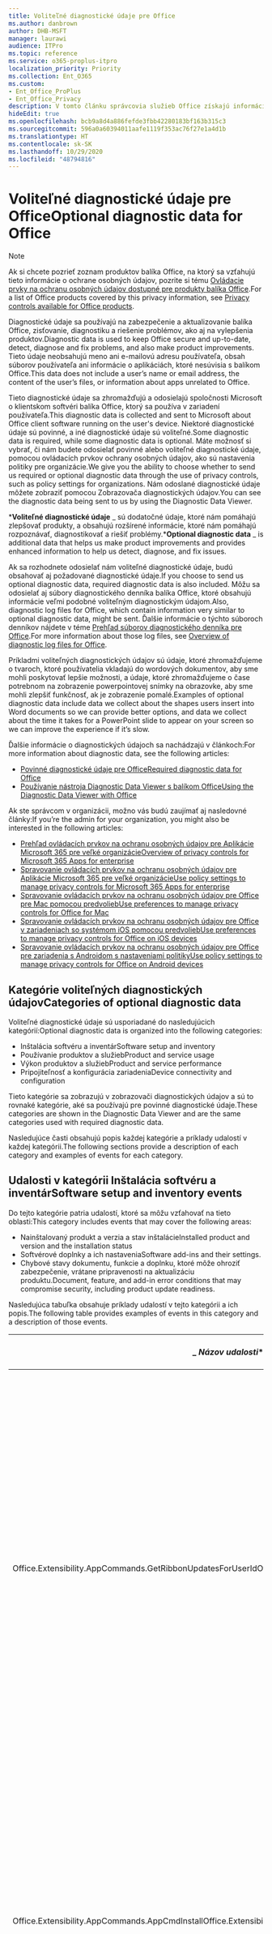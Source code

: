 ```yaml
---
title: Voliteľné diagnostické údaje pre Office
ms.author: danbrown
author: DHB-MSFT
manager: laurawi
audience: ITPro
ms.topic: reference
ms.service: o365-proplus-itpro
localization_priority: Priority
ms.collection: Ent_O365
ms.custom:
- Ent_Office_ProPlus
- Ent_Office_Privacy
description: V tomto článku správcovia služieb Office získajú informácie o voliteľných diagnostických údajoch v balíku Office vrátane niekoľkých príkladov udalostí.
hideEdit: true
ms.openlocfilehash: bcb9a8d4a886fefde3fbb42280183bf163b315c3
ms.sourcegitcommit: 596a0a60394011aafe1119f353ac76f27e1a4d1b
ms.translationtype: HT
ms.contentlocale: sk-SK
ms.lasthandoff: 10/29/2020
ms.locfileid: "48794816"
---
```

# <a name="optional-diagnostic-data-for-office"></a><span data-ttu-id="0cf08-103">Voliteľné diagnostické údaje pre Office</span><span class="sxs-lookup"><span data-stu-id="0cf08-103">Optional diagnostic data for Office</span></span>

> [!NOTE]
> <span data-ttu-id="0cf08-104">Ak si chcete pozrieť zoznam produktov balíka Office, na ktorý sa vzťahujú tieto informácie o ochrane osobných údajov, pozrite si tému [Ovládacie prvky na ochranu osobných údajov dostupné pre produkty balíka Office](products-versions-privacy-controls.md).</span><span class="sxs-lookup"><span data-stu-id="0cf08-104">For a list of Office products covered by this privacy information, see [Privacy controls available for Office products](products-versions-privacy-controls.md).</span></span>

<span data-ttu-id="0cf08-105">Diagnostické údaje sa používajú na zabezpečenie a aktualizovanie balíka Office, zisťovanie, diagnostiku a riešenie problémov, ako aj na vylepšenia produktov.</span><span class="sxs-lookup"><span data-stu-id="0cf08-105">Diagnostic data is used to keep Office secure and up-to-date, detect, diagnose and fix problems, and also make product improvements.</span></span> <span data-ttu-id="0cf08-106">Tieto údaje neobsahujú meno ani e-mailovú adresu používateľa, obsah súborov používateľa ani informácie o aplikáciách, ktoré nesúvisia s balíkom Office.</span><span class="sxs-lookup"><span data-stu-id="0cf08-106">This data does not include a user’s name or email address, the content of the user’s files, or information about apps unrelated to Office.</span></span>

<span data-ttu-id="0cf08-107">Tieto diagnostické údaje sa zhromažďujú a odosielajú spoločnosti Microsoft o klientskom softvéri balíka Office, ktorý sa používa v zariadení používateľa.</span><span class="sxs-lookup"><span data-stu-id="0cf08-107">This diagnostic data is collected and sent to Microsoft about Office client software running on the user's device.</span></span> <span data-ttu-id="0cf08-108">Niektoré diagnostické údaje sú povinné, a iné diagnostické údaje sú voliteľné.</span><span class="sxs-lookup"><span data-stu-id="0cf08-108">Some diagnostic data is required, while some diagnostic data is optional.</span></span> <span data-ttu-id="0cf08-109">Máte možnosť si vybrať, či nám budete odosielať povinné alebo voliteľné diagnostické údaje, pomocou ovládacích prvkov ochrany osobných údajov, ako sú nastavenia politiky pre organizácie.</span><span class="sxs-lookup"><span data-stu-id="0cf08-109">We give you the ability to choose whether to send us required or optional diagnostic data through the use of privacy controls, such as policy settings for organizations.</span></span> <span data-ttu-id="0cf08-110">Nám odoslané diagnostické údaje môžete zobraziť pomocou Zobrazovača diagnostických údajov.</span><span class="sxs-lookup"><span data-stu-id="0cf08-110">You can see the diagnostic data being sent to us by using the Diagnostic Data Viewer.</span></span>

<span data-ttu-id="0cf08-111">\***Voliteľné diagnostické údaje** _ sú dodatočné údaje, ktoré nám pomáhajú zlepšovať produkty, a obsahujú rozšírené informácie, ktoré nám pomáhajú rozpoznávať, diagnostikovať a riešiť problémy.</span><span class="sxs-lookup"><span data-stu-id="0cf08-111">\***Optional diagnostic data** _ is additional data that helps us make product improvements and provides enhanced information to help us detect, diagnose, and fix issues.</span></span>

<span data-ttu-id="0cf08-112">Ak sa rozhodnete odosielať nám voliteľné diagnostické údaje, budú obsahovať aj požadované diagnostické údaje.</span><span class="sxs-lookup"><span data-stu-id="0cf08-112">If you choose to send us optional diagnostic data, required diagnostic data is also included.</span></span> <span data-ttu-id="0cf08-113">Môžu sa odosielať aj súbory diagnostického denníka balíka Office, ktoré obsahujú informácie veľmi podobné voliteľným diagnostickým údajom.</span><span class="sxs-lookup"><span data-stu-id="0cf08-113">Also, diagnostic log files for Office, which contain information very similar to optional diagnostic data, might be sent.</span></span> <span data-ttu-id="0cf08-114">Ďalšie informácie o týchto súboroch denníkov nájdete v téme [Prehľad súborov diagnostického denníka pre Office](https://support.microsoft.com/office/fba86aac-70dc-4858-ae1f-ec2034346cdf).</span><span class="sxs-lookup"><span data-stu-id="0cf08-114">For more information about those log files, see [Overview of diagnostic log files for Office](https://support.microsoft.com/office/fba86aac-70dc-4858-ae1f-ec2034346cdf).</span></span>

<span data-ttu-id="0cf08-115">Príkladmi voliteľných diagnostických údajov sú údaje, ktoré zhromažďujeme o tvaroch, ktoré používatelia vkladajú do wordových dokumentov, aby sme mohli poskytovať lepšie možnosti, a údaje, ktoré zhromažďujeme o čase potrebnom na zobrazenie powerpointovej snímky na obrazovke, aby sme mohli zlepšiť funkčnosť, ak je zobrazenie pomalé.</span><span class="sxs-lookup"><span data-stu-id="0cf08-115">Examples of optional diagnostic data include data we collect about the shapes users insert into Word documents so we can provide better options, and data we collect about the time it takes for a PowerPoint slide to appear on your screen so we can improve the experience if it’s slow.</span></span>

<span data-ttu-id="0cf08-116">Ďalšie informácie o diagnostických údajoch sa nachádzajú v článkoch:</span><span class="sxs-lookup"><span data-stu-id="0cf08-116">For more information about diagnostic data, see the following articles:</span></span>

- [<span data-ttu-id="0cf08-117">Povinné diagnostické údaje pre Office</span><span class="sxs-lookup"><span data-stu-id="0cf08-117">Required diagnostic data for Office</span></span>](required-diagnostic-data.md)
- [<span data-ttu-id="0cf08-118">Používanie nástroja Diagnostic Data Viewer s balíkom Office</span><span class="sxs-lookup"><span data-stu-id="0cf08-118">Using the Diagnostic Data Viewer with Office</span></span>](https://support.microsoft.com/office/cf761ce9-d805-4c60-a339-4e07f3182855)

<span data-ttu-id="0cf08-119">Ak ste správcom v organizácii, možno vás budú zaujímať aj nasledovné články:</span><span class="sxs-lookup"><span data-stu-id="0cf08-119">If you’re the admin for your organization, you might also be interested in the following articles:</span></span>

- [<span data-ttu-id="0cf08-120">Prehľad ovládacích prvkov na ochranu osobných údajov pre Aplikácie Microsoft 365 pre veľké organizácie</span><span class="sxs-lookup"><span data-stu-id="0cf08-120">Overview of privacy controls for Microsoft 365 Apps for enterprise</span></span>](overview-privacy-controls.md)
- [<span data-ttu-id="0cf08-121">Spravovanie ovládacích prvkov na ochranu osobných údajov pre Aplikácie Microsoft 365 pre veľké organizácie</span><span class="sxs-lookup"><span data-stu-id="0cf08-121">Use policy settings to manage privacy controls for Microsoft 365 Apps for enterprise</span></span>](manage-privacy-controls.md)
- [<span data-ttu-id="0cf08-122">Spravovanie ovládacích prvkov na ochranu osobných údajov pre Office pre Mac pomocou predvolieb</span><span class="sxs-lookup"><span data-stu-id="0cf08-122">Use preferences to manage privacy controls for Office for Mac</span></span>](mac-privacy-preferences.md)
- [<span data-ttu-id="0cf08-123">Spravovanie ovládacích prvkov na ochranu osobných údajov pre Office v zariadeniach so systémom iOS pomocou predvolieb</span><span class="sxs-lookup"><span data-stu-id="0cf08-123">Use preferences to manage privacy controls for Office on iOS devices</span></span>](ios-privacy-preferences.md)
- [<span data-ttu-id="0cf08-124">Spravovanie ovládacích prvkov na ochranu osobných údajov pre Office pre zariadenia s Androidom s nastaveniami politiky</span><span class="sxs-lookup"><span data-stu-id="0cf08-124">Use policy settings to manage privacy controls for Office on Android devices</span></span>](android-privacy-controls.md)

## <a name="categories-of-optional-diagnostic-data"></a><span data-ttu-id="0cf08-125">Kategórie voliteľných diagnostických údajov</span><span class="sxs-lookup"><span data-stu-id="0cf08-125">Categories of optional diagnostic data</span></span>

<span data-ttu-id="0cf08-126">Voliteľné diagnostické údaje sú usporiadané do nasledujúcich kategórií:</span><span class="sxs-lookup"><span data-stu-id="0cf08-126">Optional diagnostic data is organized into the following categories:</span></span>

- <span data-ttu-id="0cf08-127">Inštalácia softvéru a inventár</span><span class="sxs-lookup"><span data-stu-id="0cf08-127">Software setup and inventory</span></span>
- <span data-ttu-id="0cf08-128">Používanie produktov a služieb</span><span class="sxs-lookup"><span data-stu-id="0cf08-128">Product and service usage</span></span>
- <span data-ttu-id="0cf08-129">Výkon produktov a služieb</span><span class="sxs-lookup"><span data-stu-id="0cf08-129">Product and service performance</span></span>
- <span data-ttu-id="0cf08-130">Pripojiteľnosť a konfigurácia zariadenia</span><span class="sxs-lookup"><span data-stu-id="0cf08-130">Device connectivity and configuration</span></span>

<span data-ttu-id="0cf08-131">Tieto kategórie sa zobrazujú v zobrazovači diagnostických údajov a sú to rovnaké kategórie, aké sa používajú pre povinné diagnostické údaje.</span><span class="sxs-lookup"><span data-stu-id="0cf08-131">These categories are shown in the Diagnostic Data Viewer and are the same categories used with required diagnostic data.</span></span>

<span data-ttu-id="0cf08-132">Nasledujúce časti obsahujú popis každej kategórie a príklady udalostí v každej kategórii.</span><span class="sxs-lookup"><span data-stu-id="0cf08-132">The following sections provide a description of each category and examples of events for each category.</span></span>

## <a name="software-setup-and-inventory-events"></a><span data-ttu-id="0cf08-133">Udalosti v kategórii Inštalácia softvéru a inventár</span><span class="sxs-lookup"><span data-stu-id="0cf08-133">Software setup and inventory events</span></span>

<span data-ttu-id="0cf08-134">Do tejto kategórie patria udalostí, ktoré sa môžu vzťahovať na tieto oblasti:</span><span class="sxs-lookup"><span data-stu-id="0cf08-134">This category includes events that may cover the following areas:</span></span>

- <span data-ttu-id="0cf08-135">Nainštalovaný produkt a verzia a stav inštalácie</span><span class="sxs-lookup"><span data-stu-id="0cf08-135">Installed product and version and the installation status</span></span>
- <span data-ttu-id="0cf08-136">Softvérové doplnky a ich nastavenia</span><span class="sxs-lookup"><span data-stu-id="0cf08-136">Software add-ins and their settings.</span></span>
- <span data-ttu-id="0cf08-137">Chybové stavy dokumentu, funkcie a doplnku, ktoré môže ohroziť zabezpečenie, vrátane pripravenosti na aktualizáciu produktu.</span><span class="sxs-lookup"><span data-stu-id="0cf08-137">Document, feature, and add-in error conditions that may compromise security, including product update readiness.</span></span>

<span data-ttu-id="0cf08-138">Nasledujúca tabuľka obsahuje príklady udalostí v tejto kategórii a ich popis.</span><span class="sxs-lookup"><span data-stu-id="0cf08-138">The following table provides examples of events in this category and a description of those events.</span></span>

| <span data-ttu-id="0cf08-139">_ *Názov udalosti*\*</span><span class="sxs-lookup"><span data-stu-id="0cf08-139">_ *Event name*\*</span></span>   | <span data-ttu-id="0cf08-140">**Popis udalosti**</span><span class="sxs-lookup"><span data-stu-id="0cf08-140">**Event description**</span></span>  |
| ---- | ---- |
| <span data-ttu-id="0cf08-141">Office.Extensibility.AppCommands.GetRibbonUpdatesForUserId</span><span class="sxs-lookup"><span data-stu-id="0cf08-141">Office.Extensibility.AppCommands.GetRibbonUpdatesForUserId</span></span> | <span data-ttu-id="0cf08-142">Táto udalosť označuje, či Word úspešne aktualizuje pás s nástrojmi používateľského rozhrania Wordu, keď používateľ zmení svoju identitu.</span><span class="sxs-lookup"><span data-stu-id="0cf08-142">This event indicates whether Word successfully updates the Ribbon in the Word User Interface when the user changes their identity.</span></span> <span data-ttu-id="0cf08-143">Pomocou tejto udalosti rozpoznávame nesprávne nastavenie a iné problémy, ktoré by mohli ovplyvniť používateľské rozhranie balíka Office.</span><span class="sxs-lookup"><span data-stu-id="0cf08-143">We use this event to detect incorrect setup and other issues that would affect the Office user interface.</span></span> |
| <span data-ttu-id="0cf08-144">Office.Extensibility.AppCommands.AppCmdInstall</span><span class="sxs-lookup"><span data-stu-id="0cf08-144">Office.Extensibility.AppCommands.AppCmdInstall</span></span>   | <span data-ttu-id="0cf08-145">Táto udalosť poskytuje informácie o doplnku balíka Office, ktorý používateľ nainštaloval, vrátane ID aplikácie, zostavy a verzie operačného systému, úspešnosti inštalácie a trvaní inštalácie.</span><span class="sxs-lookup"><span data-stu-id="0cf08-145">This event provides information about the Office add-in that the user has installed, including app ID, operating system build and version, success of installation, and duration of install.</span></span>  |

## <a name="product-and-service-usage-events"></a><span data-ttu-id="0cf08-146">Udalosti v kategórii Používanie produktov a služieb</span><span class="sxs-lookup"><span data-stu-id="0cf08-146">Product and service usage events</span></span>

<span data-ttu-id="0cf08-147">Do tejto kategórie patria udalostí, ktoré sa môžu vzťahovať na tieto oblasti:</span><span class="sxs-lookup"><span data-stu-id="0cf08-147">This category includes events that may cover the following areas:</span></span>

- <span data-ttu-id="0cf08-148">Úspešnosť fungovania aplikácie.</span><span class="sxs-lookup"><span data-stu-id="0cf08-148">Success of application functionality.</span></span> <span data-ttu-id="0cf08-149">Obmedzené na otvorenie a zatvorenie aplikácie a dokumentov, úpravu súborov a zdieľanie súborov (spoluprácu).</span><span class="sxs-lookup"><span data-stu-id="0cf08-149">Limited to opening and closing of the application and documents, file editing, and file sharing (collaboration).</span></span>
- <span data-ttu-id="0cf08-150">Určenie, či sa vyskytli konkrétne udalosti funkcie, napríklad spustenie alebo ukončenie a či je funkcia spustená.</span><span class="sxs-lookup"><span data-stu-id="0cf08-150">Determination if specific feature events have occurred, such as start or stop, and if feature is running.</span></span>
- <span data-ttu-id="0cf08-151">Funkcie zjednodušenia ovládania balíka Office</span><span class="sxs-lookup"><span data-stu-id="0cf08-151">Office accessibility features</span></span>

<span data-ttu-id="0cf08-152">Nasledujúca tabuľka obsahuje príklady udalostí v tejto kategórii a ich popis.</span><span class="sxs-lookup"><span data-stu-id="0cf08-152">The following table provides examples of events in this category and a description of those events.</span></span>

| <span data-ttu-id="0cf08-153">**Názov udalosti**</span><span class="sxs-lookup"><span data-stu-id="0cf08-153">**Event name**</span></span>   | <span data-ttu-id="0cf08-154">**Popis udalosti**</span><span class="sxs-lookup"><span data-stu-id="0cf08-154">**Event description**</span></span>  |
| ------ | ------- |
| <span data-ttu-id="0cf08-155">Office.Word.Commanding.Highlight</span><span class="sxs-lookup"><span data-stu-id="0cf08-155">Office.Word.Commanding.Highlight</span></span>  | <span data-ttu-id="0cf08-156">Táto udalosť označuje, že Word vykonal príkaz na zvýraznenie textu.</span><span class="sxs-lookup"><span data-stu-id="0cf08-156">This event indicates Word has executed the command to highlight text.</span></span> <span data-ttu-id="0cf08-157">Táto udalosť sa používa na zistenie chýb v príkaze zvýraznenia textu.</span><span class="sxs-lookup"><span data-stu-id="0cf08-157">We use this event to detect errors in the text-highlight command.</span></span>  |
| <span data-ttu-id="0cf08-158">Office.Translator.AddInLoaded</span><span class="sxs-lookup"><span data-stu-id="0cf08-158">Office.Translator.AddInLoaded</span></span>   | <span data-ttu-id="0cf08-159">Prezenčný signál na určenie, či sa funkcia prekladača spustila úspešne načítala a vykreslila.</span><span class="sxs-lookup"><span data-stu-id="0cf08-159">A heartbeat to indicate that the translator feature has been loaded and rendered successfully.</span></span>  |
| <span data-ttu-id="0cf08-160">Office.Graphics.GVizInsertShape</span><span class="sxs-lookup"><span data-stu-id="0cf08-160">Office.Graphics.GVizInsertShape</span></span> |<span data-ttu-id="0cf08-161">Sleduje používanie funkcie Vložiť tvar vo Worde a tiež nahlasuje podrobnosti o typoch vložených tvarov a o tom, z akého zdroja boli vložené.</span><span class="sxs-lookup"><span data-stu-id="0cf08-161">Tracks the usage of the Insert Shape feature in Word and also reports details of types of shapes inserted and from which source.</span></span>| 
| <span data-ttu-id="0cf08-162">Office.PowerPoint.PPT.Desktop.SummaryZoomInsertionRule</span><span class="sxs-lookup"><span data-stu-id="0cf08-162">Office.PowerPoint.PPT.Desktop.SummaryZoomInsertionRule</span></span>   | <span data-ttu-id="0cf08-163">Táto udalosť určuje, či sa v dokumente nachádzajú nejaké sekcie, keď používateľ vkladá Náhľad obsahu, a či sa používateľ rozhodne odstrániť existujúce sekcie.</span><span class="sxs-lookup"><span data-stu-id="0cf08-163">This event determines if there are any sections present in a document when the user is inserting Summary Zoom and if the user chooses to delete existing sections.</span></span> |
| <span data-ttu-id="0cf08-164">Office.Security.SecureReaderHost.ProtectedViewValidation</span><span class="sxs-lookup"><span data-stu-id="0cf08-164">Office.Security.SecureReaderHost.ProtectedViewValidation</span></span> | <span data-ttu-id="0cf08-165">Sleduje, kedy a prečo sa súbor otvoril v chránenom zobrazení.</span><span class="sxs-lookup"><span data-stu-id="0cf08-165">Tracks when and why a file is opened in Protected View.</span></span> <span data-ttu-id="0cf08-166">Používa sa na diagnostikovanie stavov, kedy by sa chránené zobrazenie nemuselo správne spustiť, aby sa zaručilo, že funkcia funguje správne.</span><span class="sxs-lookup"><span data-stu-id="0cf08-166">Used to diagnose conditions where Protected View may not be correctly triggered to ensure the feature is working properly.</span></span> |

## <a name="product-and-service-performance-events"></a><span data-ttu-id="0cf08-167">Udalosti v kategórii Výkon produktov a služieb</span><span class="sxs-lookup"><span data-stu-id="0cf08-167">Product and service performance events</span></span>

<span data-ttu-id="0cf08-168">Do tejto kategórie patria udalostí, ktoré sa môžu vzťahovať na tieto oblasti:</span><span class="sxs-lookup"><span data-stu-id="0cf08-168">This category includes events that may cover the following areas:</span></span>

- <span data-ttu-id="0cf08-169">Neočakávané ukončenia (zlyhania) aplikácie a stav aplikácie, keď sa to stane.</span><span class="sxs-lookup"><span data-stu-id="0cf08-169">Unexpected application exits (crashes) and the state of the application when that happens.</span></span>
- <span data-ttu-id="0cf08-170">Dlhý čas odozvy alebo nízky výkon v prípadoch ako spustenie aplikácie alebo otvorenie súboru.</span><span class="sxs-lookup"><span data-stu-id="0cf08-170">Poor response time or performance for scenarios such as application start up or opening a file.</span></span>
- <span data-ttu-id="0cf08-171">Chyby funkčnosti funkcie alebo používateľského rozhrania.</span><span class="sxs-lookup"><span data-stu-id="0cf08-171">Errors in functionality of a feature or user experience.</span></span>

<span data-ttu-id="0cf08-172">Nasledujúca tabuľka obsahuje príklady udalostí v tejto kategórii a ich popis.</span><span class="sxs-lookup"><span data-stu-id="0cf08-172">The following table provides examples of events in this category and a description of those events.</span></span>

| <span data-ttu-id="0cf08-173">**Názov udalosti**</span><span class="sxs-lookup"><span data-stu-id="0cf08-173">**Event name**</span></span>    | <span data-ttu-id="0cf08-174">**Popis udalosti**</span><span class="sxs-lookup"><span data-stu-id="0cf08-174">**Event description**</span></span>   |
| --------------- | -------------- |
| <span data-ttu-id="0cf08-175">Office.Word.Word.CoreSaveTime100ns</span><span class="sxs-lookup"><span data-stu-id="0cf08-175">Office.Word.Word.CoreSaveTime100ns</span></span>     | <span data-ttu-id="0cf08-176">V tejto udalosti sa zaznamenáva výkon aktivity ukladania dokumentu vo Worde.</span><span class="sxs-lookup"><span data-stu-id="0cf08-176">This event logs the performance of a document save activity by Word.</span></span> <span data-ttu-id="0cf08-177">Táto udalosť sa používa na zistenie chýb a problémov s výkonom v aktivite ukladania súboru vo Worde.</span><span class="sxs-lookup"><span data-stu-id="0cf08-177">We use this event to detect errors and performance issues in the Word save document activity.</span></span>|
| <span data-ttu-id="0cf08-178">Office.Identity.SignInForWamAccountAad</span><span class="sxs-lookup"><span data-stu-id="0cf08-178">Office.Identity.SignInForWamAccountAad</span></span>  | <span data-ttu-id="0cf08-179">Táto udalosť sa odošle, keď je používateľ prihlásený v konte služby Azure Active Directory s knižnicou Web Account Manager (WAM).</span><span class="sxs-lookup"><span data-stu-id="0cf08-179">This event is sent when a user is signed in to an Azure Active Directory account with Web Account Manager (WAM) library.</span></span> <span data-ttu-id="0cf08-180">Táto udalosť odosiela metaúdaje, ako sú napríklad názov aplikácie, verzia aplikácie chybový kód, ak aplikácia zlyhala.</span><span class="sxs-lookup"><span data-stu-id="0cf08-180">This event sends metadata such as AppName, AppVersion, and ErrorCode if the event failed.</span></span> |
| <span data-ttu-id="0cf08-181">Office.PowerPoint.PPT.Desktop.FileOpen.FirstSlideMasterThumbnailRenderTime</span><span class="sxs-lookup"><span data-stu-id="0cf08-181">Office.PowerPoint.PPT.Desktop.FileOpen.FirstSlideMasterThumbnailRenderTime</span></span> | <span data-ttu-id="0cf08-182">Táto udalosť zhromažďuje čas potrebný na vykreslenie miniatúry predlohy prvej snímky v PowerPointe.</span><span class="sxs-lookup"><span data-stu-id="0cf08-182">This event collects the length of time it takes to render the first slide master thumbnail in PowerPoint.</span></span>  |
| <span data-ttu-id="0cf08-183">Office.Extensibility.Diagnostics</span><span class="sxs-lookup"><span data-stu-id="0cf08-183">Office.Extensibility.Diagnostics</span></span>   | <span data-ttu-id="0cf08-184">Táto udalosť poskytuje všeobecné diagnostické informácie pre doplnky balíka Office, ako sú napríklad správy o zlyhaní na ladenie.</span><span class="sxs-lookup"><span data-stu-id="0cf08-184">This event provides general diagnostic information for Office add-ins, such as crash reports for debugging.</span></span>|

## <a name="device-connectivity-and-configuration-events"></a><span data-ttu-id="0cf08-185">Udalosti v kategórii Pripojiteľnosť a konfigurácia zariadenia</span><span class="sxs-lookup"><span data-stu-id="0cf08-185">Device connectivity and configuration events</span></span>

<span data-ttu-id="0cf08-186">Do tejto kategórie patria udalostí, ktoré sa môžu vzťahovať na tieto oblasti:</span><span class="sxs-lookup"><span data-stu-id="0cf08-186">This category includes events that may cover the following areas:</span></span>

- <span data-ttu-id="0cf08-187">Stav sieťového pripojenia a nastavenia zariadenia, napríklad pamäte.</span><span class="sxs-lookup"><span data-stu-id="0cf08-187">Network connection state and device settings, such as memory.</span></span>

<span data-ttu-id="0cf08-188">Nasledujúca tabuľka obsahuje príklady udalostí v tejto kategórii a ich popis.</span><span class="sxs-lookup"><span data-stu-id="0cf08-188">The following table provides examples of events in this category and a description of those events.</span></span>

| <span data-ttu-id="0cf08-189">**Názov udalosti**</span><span class="sxs-lookup"><span data-stu-id="0cf08-189">**Event name**</span></span>                    | <span data-ttu-id="0cf08-190">**Popis udalosti**</span><span class="sxs-lookup"><span data-stu-id="0cf08-190">**Event description**</span></span>                                                                                                                                                     |
| ------ | ----- |
| <span data-ttu-id="0cf08-191">Office.Graphics.ArtViewValidate</span><span class="sxs-lookup"><span data-stu-id="0cf08-191">Office.Graphics.ArtViewValidate</span></span> | <span data-ttu-id="0cf08-192">Táto udalosť zaznamenáva overenie výsledkov zobrazenia grafických prvkov, ktoré podporuje grafické používateľské rozhranie.</span><span class="sxs-lookup"><span data-stu-id="0cf08-192">This event logs validation the results of Graphics View that supports Graphics User Interface.</span></span> <span data-ttu-id="0cf08-193">Pomocou tejto udalosti zhromažďujeme údaje o používaní a chybách týkajúce sa vykresľovania grafických prvkov.</span><span class="sxs-lookup"><span data-stu-id="0cf08-193">We use the event to collect usage and error data about graphics rendering.</span></span> |
| <span data-ttu-id="0cf08-194">Office.Graphics.ARCExceptionScope</span><span class="sxs-lookup"><span data-stu-id="0cf08-194">Office.Graphics.ARCExceptionScope</span></span> | <span data-ttu-id="0cf08-195">Táto udalosť sleduje zlyhania vykresľovania pochádzajúce z nástroja vykresľovania.</span><span class="sxs-lookup"><span data-stu-id="0cf08-195">This event tracks rendering failures coming from the rendering engine.</span></span> |
| <span data-ttu-id="0cf08-196">Office.Extensibility.ODPLatency</span><span class="sxs-lookup"><span data-stu-id="0cf08-196">Office.Extensibility.ODPLatency</span></span>   | <span data-ttu-id="0cf08-197">Táto udalosť poskytuje informácie o sieťovom pripojení a rýchlosti používateľa.</span><span class="sxs-lookup"><span data-stu-id="0cf08-197">This event provides information about the user’s network connection and speed.</span></span>     |
